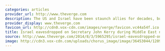 ```yaml
---
categories: articles
provider_url: http://www.theverge.com
description: The US and Israel have been staunch allies for decades, but that doesn't mean that the two nations aren't keeping an eye on each other. Der Spiegel reports that Israeli intelligence agents wiretapped US Secretary of State John Kerry the last time he tried to broker a peace deal in the Middle East, in 2013.
provider_display: www.theverge.com
favicon_url: http://cdn0.vox-cdn.com/images/verge/favicon.vc44a54f.ico
title: Israel eavesdropped on Secretary John Kerry during Middle East negotiations in 2013
source: http://www.theverge.com/2014/8/3/5965295/israel-eavesdropped-on-secretary-john-kerry-during-middle-east
image: http://cdn3.vox-cdn.com/uploads/chorus_image/image/36453044/12090564196_d28dbf0aa8_b.0_cinema_1200.0.jpg
---
```

